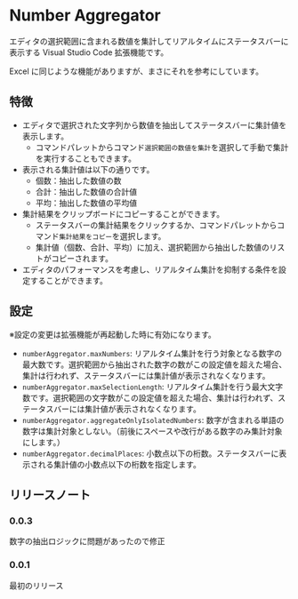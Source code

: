 # Number Aggregator

エディタの選択範囲に含まれる数値を集計してリアルタイムにステータスバーに表示する Visual Studio Code 拡張機能です。

Excel に同じような機能がありますが、まさにそれを参考にしています。

## 特徴

- エディタで選択された文字列から数値を抽出してステータスバーに集計値を表示します。
  - コマンドパレットからコマンド`選択範囲の数値を集計`を選択して手動で集計を実行することもできます。
- 表示される集計値は以下の通りです。
  - 個数：抽出した数値の数
  - 合計：抽出した数値の合計値
  - 平均：抽出した数値の平均値
- 集計結果をクリップボードにコピーすることができます。
  - ステータスバーの集計結果をクリックするか、コマンドパレットからコマンド`集計結果をコピー`を選択します。
  - 集計値（個数、合計、平均）に加え、選択範囲から抽出した数値のリストがコピーされます。
- エディタのパフォーマンスを考慮し、リアルタイム集計を抑制する条件を設定することができます。

## 設定

※設定の変更は拡張機能が再起動した時に有効になります。

- `numberAggregator.maxNumbers`: リアルタイム集計を行う対象となる数字の最大数です。選択範囲から抽出された数字の数がこの設定値を超えた場合、集計は行われず、ステータスバーには集計値が表示されなくなります。
- `numberAggregator.maxSelectionLength`: リアルタイム集計を行う最大文字数です。選択範囲の文字数がこの設定値を超えた場合、集計は行われず、ステータスバーには集計値が表示されなくなります。
- `numberAggregator.aggregateOnlyIsolatedNumbers`: 数字が含まれる単語の数字は集計対象としない。（前後にスペースや改行がある数字のみ集計対象にします。）
- `numberAggregator.decimalPlaces`: 小数点以下の桁数。ステータスバーに表示される集計値の小数点以下の桁数を指定します。

## リリースノート

### 0.0.3

数字の抽出ロジックに問題があったので修正

### 0.0.1

最初のリリース
